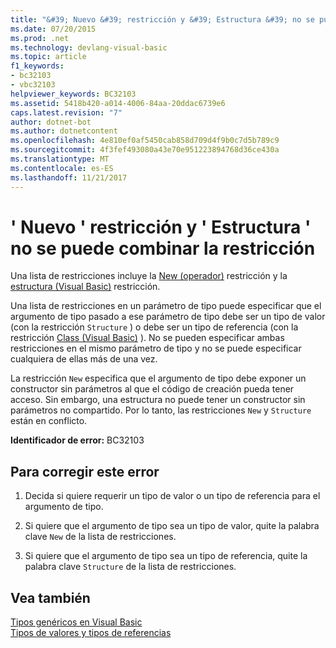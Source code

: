 ```yaml
---
title: "&#39; Nuevo &#39; restricción y &#39; Estructura &#39; no se puede combinar la restricción"
ms.date: 07/20/2015
ms.prod: .net
ms.technology: devlang-visual-basic
ms.topic: article
f1_keywords:
- bc32103
- vbc32103
helpviewer_keywords: BC32103
ms.assetid: 5418b420-a014-4006-84aa-20ddac6739e6
caps.latest.revision: "7"
author: dotnet-bot
ms.author: dotnetcontent
ms.openlocfilehash: 4e810ef0af5450cab858d709d4f9b0c7d5b789c9
ms.sourcegitcommit: 4f3fef493080a43e70e951223894768d36ce430a
ms.translationtype: MT
ms.contentlocale: es-ES
ms.lasthandoff: 11/21/2017
---
```

# <a name="39new39-constraint-and-39structure39-constraint-cannot-be-combined"></a>&#39; Nuevo &#39; restricción y &#39; Estructura &#39; no se puede combinar la restricción
Una lista de restricciones incluye la [New (operador)](../../visual-basic/language-reference/operators/new-operator.md) restricción y la [estructura (Visual Basic)](http://msdn.microsoft.com/en-us/263ce115-ac36-4c05-8cb7-0e0eead5c6d0) restricción.  
  
 Una lista de restricciones en un parámetro de tipo puede especificar que el argumento de tipo pasado a ese parámetro de tipo debe ser un tipo de valor (con la restricción `Structure` ) o debe ser un tipo de referencia (con la restricción [Class (Visual Basic)](http://msdn.microsoft.com/en-us/0777c6e6-46bc-451b-ad70-57b49d4ef4f7) ). No se pueden especificar ambas restricciones en el mismo parámetro de tipo y no se puede especificar cualquiera de ellas más de una vez.  
  
 La restricción `New` especifica que el argumento de tipo debe exponer un constructor sin parámetros al que el código de creación pueda tener acceso. Sin embargo, una estructura no puede tener un constructor sin parámetros no compartido. Por lo tanto, las restricciones `New` y `Structure` están en conflicto.  
  
 **Identificador de error:** BC32103  
  
## <a name="to-correct-this-error"></a>Para corregir este error  
  
1.  Decida si quiere requerir un tipo de valor o un tipo de referencia para el argumento de tipo.  
  
2.  Si quiere que el argumento de tipo sea un tipo de valor, quite la palabra clave `New` de la lista de restricciones.  
  
3.  Si quiere que el argumento de tipo sea un tipo de referencia, quite la palabra clave `Structure` de la lista de restricciones.  
  
## <a name="see-also"></a>Vea también  
 [Tipos genéricos en Visual Basic](../../visual-basic/programming-guide/language-features/data-types/generic-types.md)  
 [Tipos de valores y tipos de referencias](../../visual-basic/programming-guide/language-features/data-types/value-types-and-reference-types.md)
